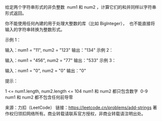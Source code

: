 给定两个字符串形式的非负整数  num1 和 num2 ，计算它们的和并同样以字符串形式返回。

你不能使用任何內建的用于处理大整数的库（比如 BigInteger），  也不能直接将输入的字符串转换为整数形式。



示例 1：

输入：num1 = "11", num2 = "123"
输出："134"
示例 2：

输入：num1 = "456", num2 = "77"
输出："533"
示例 3：

输入：num1 = "0", num2 = "0"
输出："0"





提示：

1 <= num1.length, num2.length <= 104
num1 和 num2 都只包含数字  0-9
num1 和 num2 都不包含任何前导零

来源：力扣（LeetCode）
链接：https://leetcode.cn/problems/add-strings
著作权归领扣网络所有。商业转载请联系官方授权，非商业转载请注明出处。
